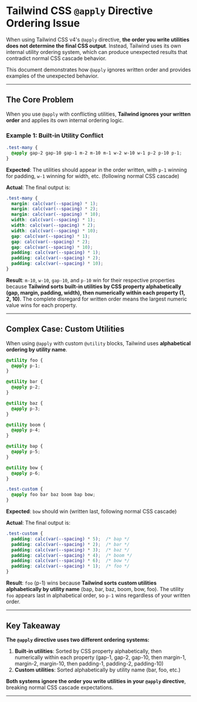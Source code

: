 # Tailwind CSS `@apply` Directive Ordering Issue

When using Tailwind CSS v4's `@apply` directive, **the order you write utilities does not determine the final CSS output**. Instead, Tailwind uses its own internal utility ordering system, which can produce unexpected results that contradict normal CSS cascade behavior.

This document demonstrates how `@apply` ignores written order and provides examples of the unexpected behavior.

---

## The Core Problem

When you use `@apply` with conflicting utilities, **Tailwind ignores your written order** and applies its own internal ordering logic.

### Example 1: Built-in Utility Conflict

```css
.test-many {
  @apply gap-2 gap-10 gap-1 m-2 m-10 m-1 w-2 w-10 w-1 p-2 p-10 p-1;
}
```

**Expected**: The utilities should appear in the order written, with `p-1` winning for padding, `w-1` winning for width, etc. (following normal CSS cascade)

**Actual**: The final output is:

```css
.test-many {
  margin: calc(var(--spacing) * 1);
  margin: calc(var(--spacing) * 2);
  margin: calc(var(--spacing) * 10);
  width: calc(var(--spacing) * 1);
  width: calc(var(--spacing) * 2);
  width: calc(var(--spacing) * 10);
  gap: calc(var(--spacing) * 1);
  gap: calc(var(--spacing) * 2);
  gap: calc(var(--spacing) * 10);
  padding: calc(var(--spacing) * 1);
  padding: calc(var(--spacing) * 2);
  padding: calc(var(--spacing) * 10);
}
```

**Result**: `m-10`, `w-10`, `gap-10`, and `p-10` win for their respective properties because **Tailwind sorts built-in utilities by CSS property alphabetically (gap, margin, padding, width), then numerically within each property (1, 2, 10)**. The complete disregard for written order means the largest numeric value wins for each property.

---

## Complex Case: Custom Utilities

When using `@apply` with custom `@utility` blocks, Tailwind uses **alphabetical ordering by utility name**.

```css
@utility foo {
  @apply p-1;
}

@utility bar {
  @apply p-2;
}

@utility baz {
  @apply p-3;
}

@utility boom {
  @apply p-4;
}

@utility bap {
  @apply p-5;
}

@utility bow {
  @apply p-6;
}

.test-custom {
  @apply foo bar baz boom bap bow;
}
```

**Expected**: `bow` should win (written last, following normal CSS cascade)

**Actual**: The final output is:

```css
.test-custom {
  padding: calc(var(--spacing) * 5);  /* bap */
  padding: calc(var(--spacing) * 2);  /* bar */
  padding: calc(var(--spacing) * 3);  /* baz */
  padding: calc(var(--spacing) * 4);  /* boom */
  padding: calc(var(--spacing) * 6);  /* bow */
  padding: calc(var(--spacing) * 1);  /* foo */
}
```

**Result**: `foo` (p-1) wins because **Tailwind sorts custom utilities alphabetically by utility name** (bap, bar, baz, boom, bow, foo). The utility `foo` appears last in alphabetical order, so `p-1` wins regardless of your written order.

---

## Key Takeaway

**The `@apply` directive uses two different ordering systems:**

1. **Built-in utilities**: Sorted by CSS property alphabetically, then numerically within each property (gap-1, gap-2, gap-10, then margin-1, margin-2, margin-10, then padding-1, padding-2, padding-10)
2. **Custom utilities**: Sorted alphabetically by utility name (bar, foo, etc.)

**Both systems ignore the order you write utilities in your `@apply` directive**, breaking normal CSS cascade expectations.

---